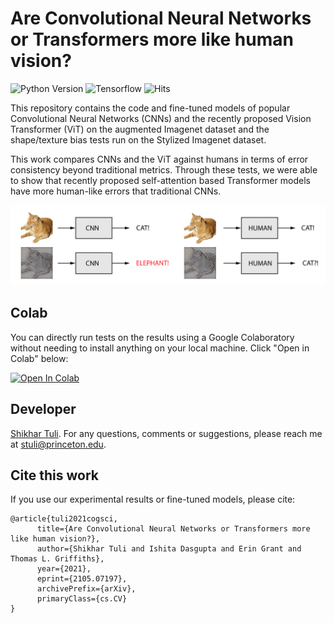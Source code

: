 # Are Convolutional Neural Networks or Transformers more like human vision?

![Python Version](https://img.shields.io/badge/python-v3.6%20%7C%20v3.7%20%7C%20v3.8-blue)
![Tensorflow](https://img.shields.io/badge/tensorflow-v2.4-orange)
![Hits](https://hits.seeyoufarm.com/api/count/incr/badge.svg?url=https%3A%2F%2Fgithub.com%2Fshikhartuli%2Fcnn_txf_bias&count_bg=%2379C83D&title_bg=%23555555&icon=&icon_color=%23E7E7E7&title=hits&edge_flat=false)

This repository contains the code and fine-tuned models of popular Convolutional Neural Networks (CNNs) and the recently proposed Vision Transformer (ViT) on the augmented Imagenet dataset and the shape/texture bias tests run on the Stylized Imagenet dataset.

This work compares CNNs and the ViT against humans in terms of error consistency beyond traditional metrics. Through these tests, we were able to show that recently proposed self-attention based Transformer models have more human-like errors that traditional CNNs.

![Illustration](https://github.com/shikhartuli/cnn_txf_bias/blob/main/CNN_vs_Human.png?raw=true)

## Colab

You can directly run tests on the results using a Google Colaboratory without needing to install anything on your local machine. Click "Open in Colab" below:

[![Open In Colab](https://colab.research.google.com/assets/colab-badge.svg)](https://colab.research.google.com/github/shikhartuli/cnn_txf_bias/blob/main/tests/confusion_matrices.ipynb)

## Developer

[Shikhar Tuli](https://github.com/shikhartuli). For any questions, comments or suggestions, please reach me at [stuli@princeton.edu](mailto:stuli@princeton.edu).

## Cite this work

If you use our experimental results or fine-tuned models, please cite:
```
@article{tuli2021cogsci,
      title={Are Convolutional Neural Networks or Transformers more like human vision?}, 
      author={Shikhar Tuli and Ishita Dasgupta and Erin Grant and Thomas L. Griffiths},
      year={2021},
      eprint={2105.07197},
      archivePrefix={arXiv},
      primaryClass={cs.CV}
}
```
